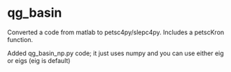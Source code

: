 qg_basin
========

Converted a code from matlab to petsc4py/slepc4py. Includes a petscKron function.

Added qg_basin_np.py code; it just uses numpy and you can use either eig or eigs (eig is default)

